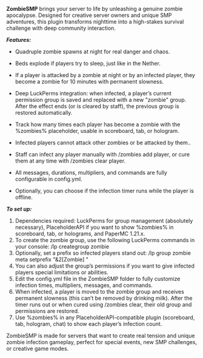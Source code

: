 **ZombieSMP** brings your server to life by unleashing a genuine zombie apocalypse. Designed for creative server owners and unique SMP adventures, this plugin transforms nighttime into a high-stakes survival challenge with deep community interaction.

**_Features:_**

- Quadruple zombie spawns at night for real danger and chaos.

- Beds explode if players try to sleep, just like in the Nether.

- If a player is attacked by a zombie at night or by an infected player, they become a zombie for 10 minutes with permanent slowness.

- Deep LuckPerms integration: when infected, a player’s current permission group is saved and replaced with a new "zombie" group. After the effect ends (or is cleared by staff), the previous group is restored automatically.

- Track how many times each player has become a zombie with the %zombies% placeholder, usable in scoreboard, tab, or hologram.

- Infected players cannot attack other zombies or be attacked by them..

- Staff can infect any player manually with /zombies add player, or cure them at any time with /zombies clear player.

- All messages, durations, multipliers, and commands are fully configurable in config.yml.

- Optionally, you can choose if the infection timer runs while the player is offline.

**_To set up:_**

1. Dependencies required: LuckPerms for group management (absolutely necessary), PlaceholderAPI if you want to show %zombies% in scoreboard, tab, or holograms, and PaperMC 1.21.x.
2. To create the zombie group, use the following LuckPerms commands in your console:
/lp creategroup zombie
3. Optionally, set a prefix so infected players stand out:
/lp group zombie meta setprefix "&2[Zombie] "
4. You can also adjust the group’s permissions if you want to give infected players special limitations or abilities.
5. Edit the config.yml file in the ZombieSMP folder to fully customize infection times, multipliers, messages, and commands.
6. When infected, a player is moved to the zombie group and receives permanent slowness (this can’t be removed by drinking milk). After the timer runs out or when cured using /zombies clear, their old group and permissions are restored.
7. Use %zombies% in any PlaceholderAPI-compatible plugin (scoreboard, tab, hologram, chat) to show each player’s infection count.

ZombieSMP is made for servers that want to create real tension and unique zombie infection gameplay, perfect for special events, new SMP challenges, or creative game modes.
